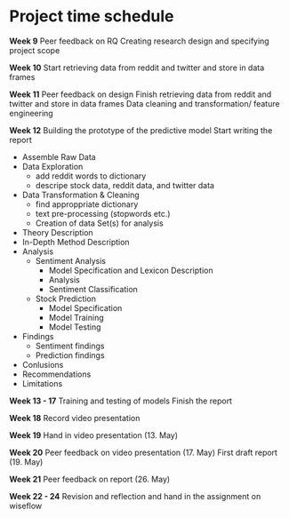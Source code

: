 # Project time schedule


**Week 9**
Peer feedback on RQ
Creating research design and specifying project scope


**Week 10**
Start retrieving data from reddit and twitter and store in data frames


**Week 11**
Peer feedback on design
Finish retrieving data from reddit and twitter and store in data frames
Data cleaning and transformation/ feature engineering 


**Week 12**
Building the prototype of the predictive model
Start writing the report
  - Assemble Raw Data
  - Data Exploration
    - add reddit words to dictionary
    - descripe stock data, reddit data, and twitter data 
  - Data Transformation & Cleaning
    - find approppriate dictionary
    - text pre-processing (stopwords etc.) 
    - Creation of data Set(s) for analysis
  - Theory Description
  - In-Depth Method Description
  - Analysis
    - Sentiment Analysis  
      - Model Specification and Lexicon Description
      - Analysis
      - Sentiment Classification 
    - Stock Prediction
      - Model Specification
      - Model Training
      - Model Testing
  - Findings
    - Sentiment findings
    - Prediction findings
  - Conlusions
  - Recommendations
  - Limitations 


**Week 13 - 17**
Training and testing of models
Finish the report


**Week 18**
Record video presentation


**Week 19**
Hand in video presentation (13. May)


**Week 20**
Peer feedback on video presentation (17. May)
First draft report (19. May)


**Week 21**
Peer feedback on report (26. May)


**Week 22 - 24**
Revision and reflection and hand in the assignment on wiseflow

